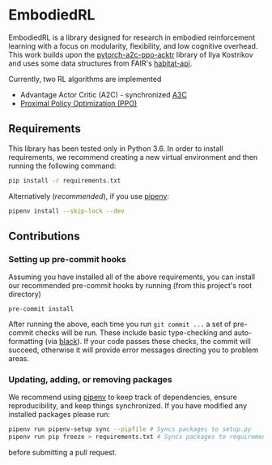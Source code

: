 # EmbodiedRL

EmbodiedRL is a library designed for research in embodied reinforcement learning with
a focus on modularity, flexibility, and low cognitive overhead. This work builds upon
the [pytorch-a2c-ppo-acktr](https://github.com/ikostrikov/pytorch-a2c-ppo-acktr-gail) 
library of Ilya Kostrikov and uses some data structures from FAIR's 
[habitat-api](https://github.com/facebookresearch/habitat-api).

Currently, two RL algorithms are implemented

* Advantage Actor Critic (A2C) - synchronized [A3C](https://arxiv.org/pdf/1602.01783v1.pdf)
* [Proximal Policy Optimization (PPO)](https://arxiv.org/pdf/1707.06347.pdf)

## Requirements

This library has been tested only in Python 3.6. In order to install requirements, we
 recommend creating a new virtual environment and then running the following command:

```bash
pip install -r requirements.txt
```

Alternatively (*recommended*), if you use [pipenv](https://pipenv.kennethreitz.org/en/latest/):

```bash
pipenv install --skip-lock --dev
```

## Contributions

### Setting up pre-commit hooks

Assuming you have installed all of the above requirements, you can install our recommended
pre-commit hooks by running (from this project's root directory)
```
pre-commit install
```
After running the above, each time you run `git commit ...` a set of pre-commit checks will
be run. These include basic type-checking and auto-formatting (via
[black](https://black.readthedocs.io/en/stable/)). If your code passes these checks, the 
commit will succeed, otherwise it will provide error messages directing you to problem
areas. 

### Updating, adding, or removing packages

We recommend using [pipenv](https://pipenv.kennethreitz.org/en/latest/) to keep track
of dependencies, ensure reproducibility, and keep things synchronized. If you have
modified any installed packages please run:
```bash
pipenv run pipenv-setup sync --pipfile # Syncs packages to setup.py
pipenv run pip freeze > requirements.txt # Syncs packages to requirements.py
``` 
before submitting a pull request.